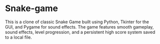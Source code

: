# Snake-game
This is a clone of classic Snake Game built using Python, Tkinter for the GUI, and Pygame for sound effects. The game features smooth gameplay, sound effects, level progression, and a persistent high score system saved to a local file.
